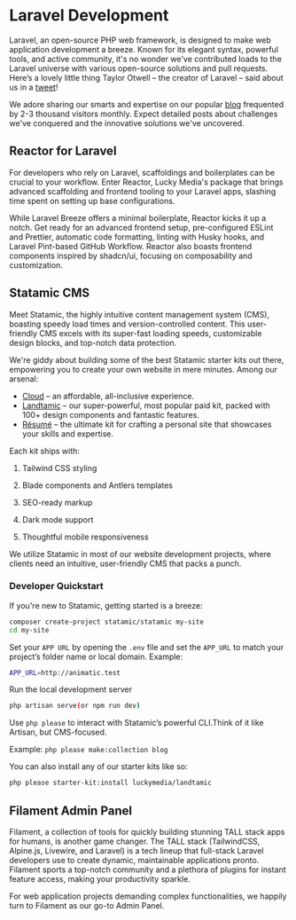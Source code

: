 # Laravel Development

Laravel, an open-source PHP web framework, is designed to make web application development a breeze. Known for its elegant syntax, powerful tools, and active community, it's no wonder we've contributed loads to the Laravel universe with various open-source solutions and pull requests. Here’s a lovely little thing Taylor Otwell – the creator of Laravel – said about us in a [tweet](https://twitter.com/taylorotwell/status/1395377247998119941)!

We adore sharing our smarts and expertise on our popular [blog](https://www.luckymedia.dev/blog) frequented by 2-3 thousand visitors monthly. Expect detailed posts about challenges we've conquered and the innovative solutions we've uncovered.

## Reactor for Laravel

For developers who rely on Laravel, scaffoldings and boilerplates can be crucial to your workflow. Enter Reactor, Lucky Media's package that brings advanced scaffolding and frontend tooling to your Laravel apps, slashing time spent on setting up base configurations.

While Laravel Breeze offers a minimal boilerplate, Reactor kicks it up a notch. Get ready for an advanced frontend setup, pre-configured ESLint and Prettier, automatic code formatting, linting with Husky hooks, and Laravel Pint-based GitHub Workflow. Reactor also boasts frontend components inspired by shadcn/ui, focusing on composability and customization.

## Statamic CMS

Meet Statamic, the highly intuitive content management system (CMS), boasting speedy load times and version-controlled content. This user-friendly CMS excels with its super-fast loading speeds, customizable design blocks, and top-notch data protection.

We're giddy about building some of the best Statamic starter kits out there, empowering you to create your own website in mere minutes. Among our arsenal:

- [Cloud](https://statamic.com/starter-kits/luckymedia/cloud) – an affordable, all-inclusive experience.
- [Landtamic](https://statamic.com/starter-kits/luckymedia/landtamic) – our super-powerful, most popular paid kit, packed with 100+ design components and fantastic features.
- [Résumé](https://statamic.com/starter-kits/luckymedia/resume) – the ultimate kit for crafting a personal site that showcases your skills and expertise.

Each kit ships with:

1. Tailwind CSS styling

2. Blade components and Antlers templates

3. SEO-ready markup

4. Dark mode support

5. Thoughtful mobile responsiveness

We utilize Statamic in most of our website development projects, where clients need an intuitive, user-friendly CMS that packs a punch.

### Developer Quickstart

If you're new to Statamic, getting started is a breeze:

```bash
composer create-project statamic/statamic my-site
cd my-site
```

Set your `APP URL` by opening the `.env` file and set the `APP_URL` to match your project’s folder name or local domain.
Example:

```bash
APP_URL=http://animatic.test
```

Run the local development server

```bash
php artisan serve(or npm run dev)
```

Use `php please` to interact with Statamic’s powerful CLI.Think of it like Artisan, but CMS-focused.

Example: `php please make:collection blog`

You can also install any of our starter kits like so:

```bash
php please starter-kit:install luckymedia/landtamic
```

## Filament Admin Panel

Filament, a collection of tools for quickly building stunning TALL stack apps for humans, is another game changer. The TALL stack (TailwindCSS, Alpine.js, Livewire, and Laravel) is a tech lineup that full-stack Laravel developers use to create dynamic, maintainable applications pronto. Filament sports a top-notch community and a plethora of plugins for instant feature access, making your productivity sparkle.

For web application projects demanding complex functionalities, we happily turn to Filament as our go-to Admin Panel.
